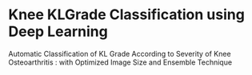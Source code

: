 # Knee KLGrade Classification using Deep Learning
Automatic Classification of KL Grade According to Severity of Knee Osteoarthritis : with Optimized Image Size and Ensemble Technique